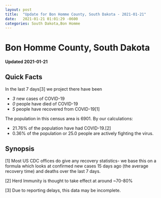 ```yaml
---
layout: post
title:  "Update for Bon Homme County, South Dakota - 2021-01-21"
date:   2021-01-21 01:01:29 -0600
categories: South Dakota,Bon Homme
---
```


# Bon Homme County, South Dakota
#### Updated 2021-01-21

## Quick Facts

In the last 7 days[3] we project there have been
- *3* new cases of COVID-19
- *0* people have died of COVID-19
- *5* people have recovered from COVID-19[1]

The population in this census area is 6901. By our calculations:
- 21.76% of the population have had COVID-19.[2]
- 0.36% of the population or 25.0 people are actively fighting the virus.

## Synopsis




[1] Most US CDC offices do give any recovery statistics- we base this on a formula which looks at confirmed new cases
15 days ago (the average recovery time) and deaths over the last 7 days.

[2] Herd Immunity is thought to take effect at around ~70-80%

[3] Due to reporting delays, this data may be incomplete.
 
    